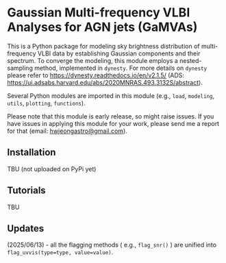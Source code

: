 Gaussian Multi-frequency VLBI Analyses for AGN jets (GaMVAs)
=
This is a Python package for modeling sky brightness distribution of multi-frequency VLBI data by establishing Gaussian components and their spectrum.
To converge the modeling, this module employs a nested-sampling method, implemented in ``dynesty``.
For more details on ``dynesty`` please refer to https://dynesty.readthedocs.io/en/v2.1.5/ (ADS: https://ui.adsabs.harvard.edu/abs/2020MNRAS.493.3132S/abstract).

Several Python modules are imported in this module (e.g., ``load``, ``modeling``, ``utils``, ``plotting``, ``functions``).

Please note that this module is early release, so might raise issues.
If you have issues in applying this module for your work, please send me a report for that (email: hwjeongastro@gmail.com).



Installation
-
TBU (not uploaded on PyPi yet)



Tutorials
-
TBU


Updates
-
(2025/06/13) - all the flagging methods ( e.g., ``flag_snr()`` ) are unified into ``flag_uvvis(type=type, value=value)``.
